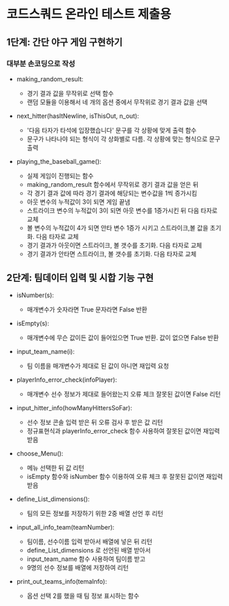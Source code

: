 # 코드스쿼드 온라인 테스트 제출용


## 1단계: 간단 야구 게임 구현하기

### 대부분 손코딩으로 작성

- making_random_result: 
  * 경기 결과 값을 무작위로 선택 함수
  * 랜덤 모듈을 이용해서 네 개의 옵션 중에서 무작위로 경기 결과 값을 선택

- next_hitter(hasItNewline, isThisOut, n_out): 
  * '다음 타자가 타석에 입장했습니다' 문구를 각 상황에 맞게 출력 함수
  * 문구가 나타나야 되는 형식이 각 상화별로 다름. 각 상황에 맞는 형식으로 문구 출력

- playing_the_baseball_game(): 
  * 실제 게임이 진행되는 함수
  * making_random_result 함수에서 무작위로 경기 결과 값을 얻은 뒤
  * 각 경기 결과 값에 따라 경기 결과에 해당되는 변수값을 1씩 증가시킴
  * 아웃 변수의 누적값이 3이 되면 게임 끝냄
  * 스트라이크 변수의 누적값이 3이 되면 아웃 변수를 1증가시킨 뒤 다음 타자로 교체
  * 볼 변수의 누적값이 4가 되면 안타 변수 1증가 시키고 스트라이크,볼 값을 초기화. 다음 타자로 교체
  * 경기 결과가 아웃이면 스트라이크, 볼 갯수를 초기화. 다음 타자로 교체
  * 경기 결과가 안타면 스트라이크, 볼 갯수를 초기화. 다음 타자로 교체
			



## 2단계: 팀데이터 입력 및 시합 기능 구현

- isNumber(s): 
  * 매개변수가 숫자라면 True 문자라면 False 반환

- isEmpty(s): 
  * 매개변수에 무슨 값이든 값이 들어있으면 True 반환. 값이 없으면 False 반환

- input_team_name(i): 
  * 팀 이름을 매개변수가 제대로 된 값이 아니면 재입력 요청

- playerInfo_error_check(infoPlayer): 
  * 매개변수 선수 정보가 제대로 들어왔는지 오류 체크 잘못된 값이면 False 리턴

- input_hitter_info(howManyHittersSoFar): 
  * 선수 정보 콘솔 입력 받은 뒤 오류 검사 후 받은 값 리턴
  * 정규표현식과 playerInfo_error_check 함수 사용하여 잘못된 값이면 재입력 받음

- choose_Menu(): 
  * 메뉴 선택한 뒤 값 리턴
  * isEmpty 함수와 isNumber 함수 이용하여 오류 체크 후 잘못된 값이면 재입력 받음

- define_List_dimensions(): 
  * 팀의 모든 정보를 저장하기 위한 2중 배열 선언 후 리턴

- input_all_info_team(teamNumber): 
  * 팀이름, 선수이름 입력 받아서 배열에 넣은 뒤 리턴
  * define_List_dimensions 로 선언된 배열 받아서
  * input_team_name 함수 사용하여 팀이름 받고
  * 9명의 선수 정보를 배열에 저장하여 리턴

- print_out_teams_info(temaInfo): 
  * 옵션 선택 2를 했을 때 팀 정보 표시하는 함수
